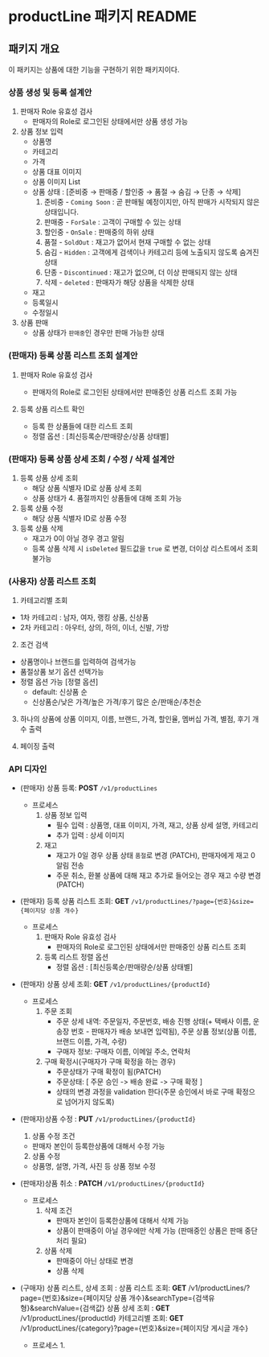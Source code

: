 # productLine 패키지 README

## 패키지 개요

이 패키지는 상품에 대한 기능을 구현하기 위한 패키지이다.

### 상품 생성 및 등록 설계안

1. 판매자 Role 유효성 검사
    - 판매자의 Role로 로그인된 상태에서만 상품 생성 가능
2. 상품 정보 입력
    - 상품명
    - 카테고리
    - 가격
    - 상품 대표 이미지
    - 상품 이미지 List
    - 상품 상태 : [준비중 → 판매중 / 할인중 → 품절 → 숨김 → 단종 → 삭제]
        1. 준비중 - `Coming Soon`  :  곧 판매될 예정이지만, 아직 판매가 시작되지 않은 상태입니다.
        2. 판매중 - `ForSale`    : 고객이 구매할 수 있는 상태
        3. 할인중 - `OnSale`  : 판매중의 하위 상태
        4. 품절 - `SoldOut`  :  재고가 없어서 현재 구매할 수 없는 상태
        5. 숨김 - `Hidden`  : 고객에게 검색이나 카테고리 등에 노출되지 않도록 숨겨진 상태
        6. 단종 - `Discontinued`  : 재고가 없으며, 더 이상 판매되지 않는 상태
        7. 삭제 - `deleted` : 판매자가 해당 상품을 삭제한 상태
    - 재고
    - 등록일시
    - 수정일시
3. 상품 판매
    - 상품 상태가 `판매중`인 경우만 판매 가능한 상태

### (판매자) 등록 상품 리스트 조회 설계안

1. 판매자 Role 유효성 검사
    - 판매자의 Role로 로그인된 상태에서만 판매중인 상품 리스트 조회 가능

2. 등록 상품 리스트 확인
    - 등록 한 상품들에 대한 리스트 조회
    - 정렬 옵션 : [최신등록순/판매량순/상품 상태별]

### (판매자) 등록 상품 상세 조회 / 수정 / 삭제  설계안

1. 등록 상품 상세 조회
    - 해당 상품 식별자 ID로 상품 상세 조회
    - 상품 상태가 4. 품절까지인 상품들에 대해 조회 가능
2. 등록 상품 수정
    - 해당 상품 식별자 ID로 상품 수정
3. 등록 상품 삭제
    - 재고가 0이 아닐 경우 경고 알림
    - 등록 상품 삭제 시 `isDeleted` 필드값을  `true` 로 변경, 더이상 리스트에서 조회 불가능

### (사용자) 상품 리스트 조회

1. 카테고리별 조회

- 1차 카테고리 : 남자, 여자, 랭킹 상품, 신상품
- 2차 카테고리 :  아우터, 상의, 하의, 이너, 신발, 가방

2. 조건 검색

- 상품명이나 브랜드를 입력하여 검색가능
- 품절상품 보기 옵션 선택가능
- 정렬 옵션 가능
  [정렬 옵션]
    - default: 신상품 순
    - 신상품순/낮은 가격/높은 가격/후기 많은 순/판매순/추천순

3. 하나의 상품에 상품 이미지, 이름, 브랜드, 가격, 할인율, 멤버십 가격, 별점, 후기 개수 출력

4. 페이징 출력

### API 디자인

- (판매자) 상품 등록: **POST** `/v1/productLines`
    - 프로세스
        1. 상품 정보 입력
            - 필수 입력 : 상품명, 대표 이미지, 가격, 재고, 상품 상세 설명, 카테고리
            - 추가 입력 : 상세 이미지
        2. 재고
            - 재고가 0일 경우 상품 상태 `품절`로 변경 (PATCH), 판매자에게 재고 0 알림 전송
            - 주문 취소, 환불 상품에 대해 재고 추가로 들어오는 경우 재고 수량 변경 (PATCH)

- (판매자) 등록 상품 리스트 조회: **GET** `/v1/productLines/?page={번호}&size={페이지당 상품 개수}`
    - 프로세스
        1. 판매자 Role 유효성 검사
            - 판매자의 Role로 로그인된 상태에서만 판매중인 상품 리스트 조회
        2. 등록 리스트 정렬 옵션
            - 정렬 옵션 : [최신등록순/판매량순/상품 상태별]

- (판매자) 상품 상세 조회: **GET** `/v1/productLines/{productId}`
    - 프로세스
        1. 주문 조회
            - 주문 상세 내역: 주문일자, 주문번호, 배송 진행 상태(+ 택배사 이름, 운송장 번호 - 판매자가 배송 보내면 입력됨), 주문 상품 정보(상품 이름, 브랜드 이름, 가격, 수량)
            - 구매자 정보: 구매자 이름, 이메일 주소, 연락처
        2. 구매 확정시(구매자가 구매 확정을 하는 경우)
            - 주문상태가 구매 확정이 됨(PATCH)
            - 주문상태: [ 주문 승인 -> 배송 완료 -> 구매 확정 ]
            - 상태의 변경 과정을 validation 한다(주문 승인에서 바로 구매 확정으로 넘어가지 않도록)
- (판매자)상품 수정 : **PUT** `/v1/productLines/{productId}`
  1. 상품 수정 조건
  - 판매자 본인이 등록한상품에 대해서 수정 가능
  2. 상품 수정
  - 상품명, 설명, 가격, 사진 등 상품 정보 수정

- (판매자)상품 취소 : **PATCH** `/v1/productLines/{productId}`
    - 프로세스
        1. 삭제 조건
            - 판매자 본인이 등록한상품에 대해서 삭제 가능
            - 상품이 판매중이 아닐 경우에만 삭제 가능 (판매중인 상품은 판매 중단 처리 필요)
        2. 상품 삭제
            - 판매중이 아닌 상태로 변경
            - 상품 삭제

- (구매자) 상품 리스트, 상세 조회 :
  상품 리스트 조회: **GET** /v1/productLines/?page={번호}&size={페이지당 상품 개수}&searchType={검색유형}&searchValue={검색값}
  상품 상세 조회 : **GET** /v1/productLines/{productId}
  카테고리별 조회: **GET** /v1/productLines/{category}?page={번호}&size={페이지당 게시글 개수}
    - 프로세스
        1. 
